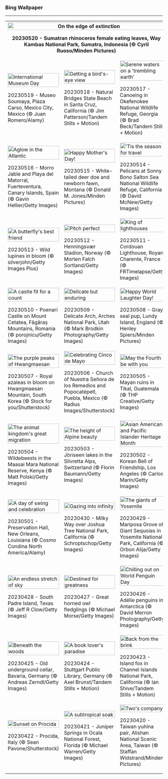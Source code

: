 <h3>
 Bing Wallpaper
</h3>
<hr/>
<table>
<tr>
<th colspan="3">
<img alt="On the edge of extinction" src="https://www.bing.com/th?id=OHR.SumatranRhino_EN-US0245305253_UHD.jpg&amp;rf=LaDigue_UHD.jpg&amp;pid=hp&amp;w=3840&amp;h=2160&amp;rs=1&amp;c=4" width="100%"/><p>20230520 - Sumatran rhinoceros female eating leaves, Way Kambas National Park, Sumatra, Indonesia (© Cyril Ruoso/Minden Pictures)</p></th>
</tr>
<tr>
<td><img alt="International Museum Day" src="https://www.bing.com/th?id=OHR.MuseoSoumaya_EN-US2440983924_UHD.jpg&amp;rf=LaDigue_UHD.jpg&amp;pid=hp&amp;w=3840&amp;h=2160&amp;rs=1&amp;c=4" width="100%"/><p>20230519 - Museo Soumaya, Plaza Carso, Mexico City, Mexico (© Juan Romero/Alamy)</p></td>
<td><img alt="Getting a bird's-eye view" src="https://www.bing.com/th?id=OHR.CormorantBridge_EN-US1902862286_UHD.jpg&amp;rf=LaDigue_UHD.jpg&amp;pid=hp&amp;w=3840&amp;h=2160&amp;rs=1&amp;c=4" width="100%"/><p>20230518 - Natural Bridges State Beach in Santa Cruz, California (© Jim Patterson/Tandem Stills + Motion)</p></td>
<td><img alt="Serene waters on a 'trembling earth'" src="https://www.bing.com/th?id=OHR.AmericanWetlands_EN-US1844827155_UHD.jpg&amp;rf=LaDigue_UHD.jpg&amp;pid=hp&amp;w=3840&amp;h=2160&amp;rs=1&amp;c=4" width="100%"/><p>20230517 - Canoeing in Okefenokee National Wildlife Refuge, Georgia (© Brad Beck/Tandem Stills + Motion)</p></td>
</tr>
<tr>
<td><img alt="Aglow in the Atlantic" src="https://www.bing.com/th?id=OHR.MorroJable_EN-US1772722431_UHD.jpg&amp;rf=LaDigue_UHD.jpg&amp;pid=hp&amp;w=3840&amp;h=2160&amp;rs=1&amp;c=4" width="100%"/><p>20230516 - Morro Jable and Playa del Matorral, Fuerteventura, Canary Islands, Spain (© Gavin Hellier/Getty Images)</p></td>
<td><img alt="Happy Mother's Day!" src="https://www.bing.com/th?id=OHR.OdocoileusVirginianus_EN-US1668598337_UHD.jpg&amp;rf=LaDigue_UHD.jpg&amp;pid=hp&amp;w=3840&amp;h=2160&amp;rs=1&amp;c=4" width="100%"/><p>20230515 - White-tailed deer doe and newborn fawn, Montana (© Donald M. Jones/Minden Pictures)</p></td>
<td><img alt="'Tis the season for travel" src="https://www.bing.com/th?id=OHR.SonnyBonoPelicans_EN-US1524460012_UHD.jpg&amp;rf=LaDigue_UHD.jpg&amp;pid=hp&amp;w=3840&amp;h=2160&amp;rs=1&amp;c=4" width="100%"/><p>20230514 - Pelicans at Sonny Bono Salton Sea National Wildlife Refuge, California (© David McNew/Getty Images)</p></td>
</tr>
<tr>
<td><img alt="A butterfly's best friend" src="https://www.bing.com/th?id=OHR.WildLupine_EN-US1382733552_UHD.jpg&amp;rf=LaDigue_UHD.jpg&amp;pid=hp&amp;w=3840&amp;h=2160&amp;rs=1&amp;c=4" width="100%"/><p>20230513 - Wild lupines in bloom (© silverjohn/Getty Images Plus)</p></td>
<td><img alt="Pitch perfect" src="https://www.bing.com/th?id=OHR.FootballField_EN-US1266832046_UHD.jpg&amp;rf=LaDigue_UHD.jpg&amp;pid=hp&amp;w=3840&amp;h=2160&amp;rs=1&amp;c=4" width="100%"/><p>20230512 - Henningsvær Stadion, Norway (© Morten Falch Sortland/Getty Images)</p></td>
<td><img alt="King of lighthouses" src="https://www.bing.com/th?id=OHR.CordouanLighthouse_EN-US1179388866_UHD.jpg&amp;rf=LaDigue_UHD.jpg&amp;pid=hp&amp;w=3840&amp;h=2160&amp;rs=1&amp;c=4" width="100%"/><p>20230511 - Cordouan Lighthouse, Royan, Charente, France (© FRTimelapse/Getty Images)</p></td>
</tr>
<tr>
<td><img alt="A castle fit for a count" src="https://www.bing.com/th?id=OHR.MountCetatea_EN-US0862689024_UHD.jpg&amp;rf=LaDigue_UHD.jpg&amp;pid=hp&amp;w=3840&amp;h=2160&amp;rs=1&amp;c=4" width="100%"/><p>20230510 - Poenari Castle on Mount Cetatea, Făgăraș Mountains, Romania (© porojnicu/Getty Images)</p></td>
<td><img alt="Delicate but enduring" src="https://www.bing.com/th?id=OHR.TheChaps_EN-US0810025310_UHD.jpg&amp;rf=LaDigue_UHD.jpg&amp;pid=hp&amp;w=3840&amp;h=2160&amp;rs=1&amp;c=4" width="100%"/><p>20230509 - Delicate Arch, Arches National Park, Utah (© Mark Brodkin Photography/Getty Images)</p></td>
<td><img alt="Happy World Laughter Day!" src="https://www.bing.com/th?id=OHR.SealLaughing_EN-US0742497806_UHD.jpg&amp;rf=LaDigue_UHD.jpg&amp;pid=hp&amp;w=3840&amp;h=2160&amp;rs=1&amp;c=4" width="100%"/><p>20230508 - Gray seal pup, Lundy Island, England (© Henley Spiers/Minden Pictures)</p></td>
</tr>
<tr><td><img alt="The purple peaks of Hwangmaesan" src="https://www.bing.com/th?id=OHR.HwangmaesanAzaleas_EN-US0649441292_UHD.jpg&amp;rf=LaDigue_UHD.jpg&amp;pid=hp&amp;w=3840&amp;h=2160&amp;rs=1&amp;c=4" width="100%"/><p>20230507 - Royal azaleas in bloom on Hwangmaesan Mountain, South Korea (© Stock for you/Shutterstock)</p></td><td><img alt="Celebrating Cinco de Mayo" src="https://www.bing.com/th?id=OHR.Popocatepetl_EN-US0582960818_UHD.jpg&amp;rf=LaDigue_UHD.jpg&amp;pid=hp&amp;w=3840&amp;h=2160&amp;rs=1&amp;c=4" width="100%"/><p>20230506 - Church of Nuestra Señora de los Remedios and Popocatépetl, Puebla, Mexico (© Radius Images/Shutterstock)</p></td><td><img alt="May the Fourth be with you" src="https://www.bing.com/th?id=OHR.RebelBase_EN-US9162228478_UHD.jpg&amp;rf=LaDigue_UHD.jpg&amp;pid=hp&amp;w=3840&amp;h=2160&amp;rs=1&amp;c=4" width="100%"/><p>20230505 - Mayan ruins in Tikal, Guatemala (© THP Creative/Getty Images)</p></td></tr><tr><td><img alt="The animal kingdom's great migration" src="https://www.bing.com/th?id=OHR.ThreeWildebeest_EN-US9446203427_UHD.jpg&amp;rf=LaDigue_UHD.jpg&amp;pid=hp&amp;w=3840&amp;h=2160&amp;rs=1&amp;c=4" width="100%"/><p>20230504 - Wildebeests in the Maasai Mara National Reserve, Kenya (© Matt Polski/Getty Images)</p></td><td><img alt="The height of Alpine beauty" src="https://www.bing.com/th?id=OHR.KlostersSerneus_EN-US9360254697_UHD.jpg&amp;rf=LaDigue_UHD.jpg&amp;pid=hp&amp;w=3840&amp;h=2160&amp;rs=1&amp;c=4" width="100%"/><p>20230503 - Jöriseen lakes in the Silvretta Alps, Switzerland (© Florin Baumann/Getty Images)</p></td><td><img alt="Asian American and Pacific Islander Heritage Month" src="https://www.bing.com/th?id=OHR.KoreanBell_EN-US9211069806_UHD.jpg&amp;rf=LaDigue_UHD.jpg&amp;pid=hp&amp;w=3840&amp;h=2160&amp;rs=1&amp;c=4" width="100%"/><p>20230502 - Korean Bell of Friendship, Los Angeles (© Carlos Marin/Getty Images)</p></td></tr><tr><td><img alt="A day of swing and celebration" src="https://www.bing.com/th?id=OHR.ExteriorPreservationHall_EN-US9095698933_UHD.jpg&amp;rf=LaDigue_UHD.jpg&amp;pid=hp&amp;w=3840&amp;h=2160&amp;rs=1&amp;c=4" width="100%"/><p>20230501 - Preservation Hall, New Orleans, Louisiana (© Cosmo Condina North America/Alamy)</p></td><td><img alt="Gazing into infinity" src="https://www.bing.com/th?id=OHR.JTNPMilkyWay_EN-US8982229546_UHD.jpg&amp;rf=LaDigue_UHD.jpg&amp;pid=hp&amp;w=3840&amp;h=2160&amp;rs=1&amp;c=4" width="100%"/><p>20230430 - Milky Way over Joshua Tree National Park, California (© Schroptschop/Getty Images)</p></td><td><img alt="The giants of Yosemite" src="https://www.bing.com/th?id=OHR.MariposaGrove_EN-US0790407793_UHD.jpg&amp;rf=LaDigue_UHD.jpg&amp;pid=hp&amp;w=3840&amp;h=2160&amp;rs=1&amp;c=4" width="100%"/><p>20230429 - Mariposa Grove of Giant Sequoias in Yosemite National Park, California (© Orbon Alija/Getty Images)</p></td></tr><tr><td><img alt="An endless stretch of sky" src="https://www.bing.com/th?id=OHR.SouthPadre_EN-US8601972598_UHD.jpg&amp;rf=LaDigue_UHD.jpg&amp;pid=hp&amp;w=3840&amp;h=2160&amp;rs=1&amp;c=4" width="100%"/><p>20230428 - South Padre Island, Texas (© Jeff R Clow/Getty Images)</p></td><td><img alt="Destined for greatness" src="https://www.bing.com/th?id=OHR.GHOAudubonDay_EN-US1034364185_UHD.jpg&amp;rf=LaDigue_UHD.jpg&amp;pid=hp&amp;w=3840&amp;h=2160&amp;rs=1&amp;c=4" width="100%"/><p>20230427 - Great horned owl fledglings (© Michael Morse/Getty Images)</p></td><td><img alt="Chilling out on World Penguin Day" src="https://www.bing.com/th?id=OHR.AdelieWPD_EN-US5175747404_UHD.jpg&amp;rf=LaDigue_UHD.jpg&amp;pid=hp&amp;w=3840&amp;h=2160&amp;rs=1&amp;c=4" width="100%"/><p>20230426 - Adélie penguins in Antarctica (© David Merron Photography/Getty Images)</p></td></tr><tr><td><img alt="Beneath the woods" src="https://www.bing.com/th?id=OHR.FranconianWineCellar_EN-US3287515626_UHD.jpg&amp;rf=LaDigue_UHD.jpg&amp;pid=hp&amp;w=3840&amp;h=2160&amp;rs=1&amp;c=4" width="100%"/><p>20230425 - Old underground cellar, Bavaria, Germany (© Andreas Zerndl/Getty Images)</p></td><td><img alt="A book lover's paradise" src="https://www.bing.com/th?id=OHR.StuttgartPublicLibrary_EN-US3925069856_UHD.jpg&amp;rf=LaDigue_UHD.jpg&amp;pid=hp&amp;w=3840&amp;h=2160&amp;rs=1&amp;c=4" width="100%"/><p>20230424 - Stuttgart Public Library, Germany (© Axel Brunst/Tandem Stills + Motion)</p></td><td><img alt="Back from the brink" src="https://www.bing.com/th?id=OHR.EarthDayFox_EN-US3922955169_UHD.jpg&amp;rf=LaDigue_UHD.jpg&amp;pid=hp&amp;w=3840&amp;h=2160&amp;rs=1&amp;c=4" width="100%"/><p>20230423 - Island fox in Channel Islands National Park, California (© Ian Shive/Tandem Stills + Motion)</p></td></tr><tr><td><img alt="Sunset on Procida" src="https://www.bing.com/th?id=OHR.ProcidaItaly_EN-US6282924427_UHD.jpg&amp;rf=LaDigue_UHD.jpg&amp;pid=hp&amp;w=3840&amp;h=2160&amp;rs=1&amp;c=4" width="100%"/><p>20230422 - Procida, Italy (© Sean Pavone/Shutterstock)</p></td><td><img alt="A subtropical soak" src="https://www.bing.com/th?id=OHR.OcalaNF_EN-US5881034085_UHD.jpg&amp;rf=LaDigue_UHD.jpg&amp;pid=hp&amp;w=3840&amp;h=2160&amp;rs=1&amp;c=4" width="100%"/><p>20230421 - Juniper Springs in Ocala National Forest, Florida (© Michael Warren/Getty Images)</p></td><td><img alt="Two's company" src="https://www.bing.com/th?id=OHR.TaiwanYuhina_EN-US1768443431_UHD.jpg&amp;rf=LaDigue_UHD.jpg&amp;pid=hp&amp;w=3840&amp;h=2160&amp;rs=1&amp;c=4" width="100%"/><p>20230420 - Taiwan yuhina pair, Alishan National Scenic Area, Taiwan (© Staffan Widstrand/Minden Pictures)</p></td></tr></table>
